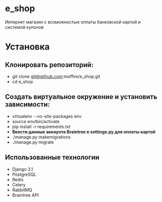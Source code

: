 # e_shop

Интернет магазин с возможностью оплаты банковской картой и системой купонов

# Установка

## Клонировать репозиторий:
* git clone git@github.com:moffire/e_shop.git
* cd e_shop
## Создать виртуальное окружение и установить зависимости:
* virtualenv --no-site-packages env
* source env/bin/activate
* pip install -r requirements.txt
* **Ввести данные аккаунта Braintree в settings.py для оплаты картой**
* ./manage.py makemigrations
* ./manage.py migrate

## Использованные технологии

* Django 3.1
* PostgreSQL
* Redis
* Celery
* RabbitMQ
* Braintree API
